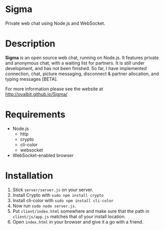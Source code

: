 Sigma
=====

Private web chat using Node.js and WebSocket.

Description
============
**Sigma** is an open source web chat, running on Node.js. It features private and anonymous chat, with a waiting list for partners. It is still under development, and has not been finished. So far, I have implemented connection, chat, picture messaging, disconnect &amp; partner allocation, and typing messages [BETA].

For more information please see the website at http://ovalbit.github.io/Sigma/

Requirements
============
  * Node.js
    * http
    * crypto
    * cli-color
    * websocket
  * WebSocket-enabled browser
  
Installation
============
1. Stick `server/server.js` on your server.
2. Install Crypto with `sudo npm install crypto`
3. Install cli-color with `sudo npm install cli-color`
4. Now run `sudo node server.js`.
5. Put `client/index.html` somewhere and make sure that the path in `client/js/app.js` matches that of your install location.
6. Open `index.html` in your browser and give it a go with a friend.
